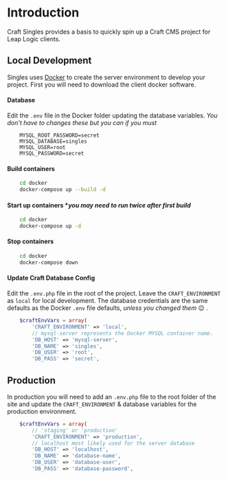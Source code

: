 # Introduction

Craft Singles provides a basis to quickly spin up a Craft CMS project for Leap Logic clients.

## Local Development
Singles uses [Docker](https://www.docker.com/get-started) to create the server environment to develop your project. First you will need to download the client docker software.

#### Database
Edit the `.env` file in the Docker folder updating the database variables. *You don't have to changes these but you can if you must*

```
    MYSQL_ROOT_PASSWORD=secret
    MYSQL_DATABASE=singles
    MYSQL_USER=root
    MYSQL_PASSWORD=secret
```

#### Build containers
```bash
    cd docker
    docker-compose up --build -d    
```

#### Start up containers **you may need to run twice after first build*
```bash
    cd docker
    docker-compose up -d   
```

#### Stop containers
```bash
    cd docker
    docker-compose down
```

#### Update Craft Database Config
Edit the `.env.php` file in the root of the project. Leave the `CRAFT_ENVIRONMENT` as `local` for local development.  The database credentials are the same defaults as the Docker `.env` file defaults, *unless you changed them* 😉 . 

```PHP
    $craftEnvVars = array(
        'CRAFT_ENVIRONMENT' => 'local',
        // mysql-server represents the Docker MYSQL container name.
        'DB_HOST' => 'mysql-server',
        'DB_NAME' => 'singles',
        'DB_USER' => 'root',
        'DB_PASS' => 'secret',
```

## Production
In production you will need to add an `.env.php` file to the root folder of the site and update the `CRAFT_ENVIRONMENT` & database variables for the production environment. 

```PHP
    $craftEnvVars = array(
        // 'staging' or 'production'
        'CRAFT_ENVIRONMENT' => 'production',
        // localhost most likely used for the server database
        'DB_HOST' => 'localhost',
        'DB_NAME' => 'database-name',
        'DB_USER' => 'database-user',
        'DB_PASS' => 'database-password',
```
